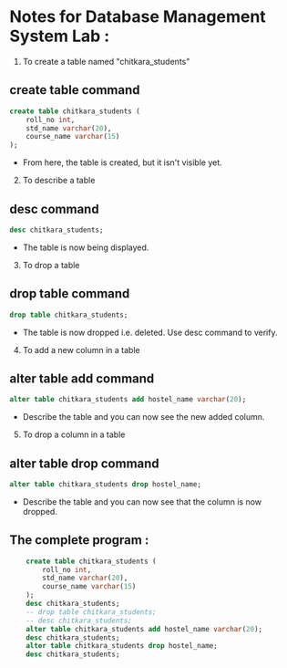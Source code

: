 # Notes for Database Management System Lab :

1. To create a table named "chitkara_students"
## create table command 

```sql
create table chitkara_students (
    roll_no int,
    std_name varchar(20),
    course_name varchar(15)
); 
```
-   From here, the table is created, but it isn't visible yet. 

2. To describe a table 
## desc <tablename> command

```sql
desc chitkara_students;
```
-   The table is now being displayed.

3. To drop a table 
## drop table <tablename> command

```sql
drop table chitkara_students; 
```
-   The table is now dropped i.e. deleted. Use desc <tablename> command to verify.

4. To add a new column in a table
## alter table <tablename> add <columnname> <datatype> command

```sql
alter table chitkara_students add hostel_name varchar(20); 
```
-   Describe the table and you can now see the new added column.

5. To drop a column in a table
## alter table <tablename> drop <columnname> command

```sql
alter table chitkara_students drop hostel_name; 
```
-   Describe the table and you can now see that the column is now dropped.

## The complete program :

```sql
    create table chitkara_students (
        roll_no int,
        std_name varchar(20),
        course_name varchar(15)
    ); 
    desc chitkara_students;
    -- drop table chitkara_students; 
    -- desc chitkara_students;
    alter table chitkara_students add hostel_name varchar(20); 
    desc chitkara_students;
    alter table chitkara_students drop hostel_name; 
    desc chitkara_students;
```